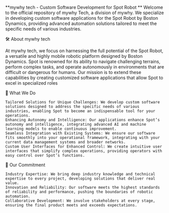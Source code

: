 **mywhy tech - Custom Software Development for Spot Robot
**
Welcome to the official repository of mywhy Tech, a division of mywhy. We specialize in developing custom software applications for the Spot Robot by Boston Dynamics, providing advanced automation solutions tailored to meet the specific needs of various industries.

🛠 About mywhy tech

At mywhy tech, we focus on harnessing the full potential of the Spot Robot, a versatile and highly mobile robotic platform designed by Boston Dynamics. Spot is renowned for its ability to navigate challenging terrains, perform complex tasks, and operate autonomously in environments that are difficult or dangerous for humans. Our mission is to extend these capabilities by creating customized software applications that allow Spot to excel in specialized roles

🚀 What We Do

    Tailored Solutions for Unique Challenges: We develop custom software solutions designed to address the specific needs of various industries, enabling Spot to become an indispensable tool for your operations.
    Enhancing Autonomy and Intelligence: Our applications enhance Spot’s autonomy and intelligence, integrating advanced AI and machine learning models to enable continuous improvement.
    Seamless Integration with Existing Systems: We ensure our software fits smoothly into your operational framework, integrating with your current data management systems and broader networks.
    Custom User Interfaces for Enhanced Control: We create intuitive user interfaces that simplify complex operations, providing operators with easy control over Spot’s functions.

🎯 Our Commitment

    Industry Expertise: We bring deep industry knowledge and technical expertise to every project, developing solutions that deliver real value.
    Innovation and Reliability: Our software meets the highest standards of reliability and performance, pushing the boundaries of robotic automation.
    Collaborative Development: We involve stakeholders at every stage, ensuring the final product meets and exceeds expectations.
